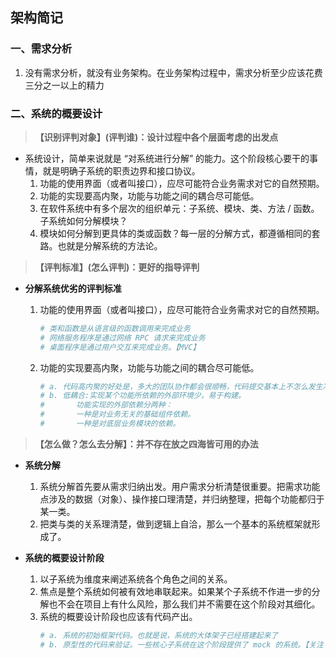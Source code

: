 ## **架构简记**

### **一、需求分析**
1. 没有需求分析，就没有业务架构。在业务架构过程中，需求分析至少应该花费三分之一以上的精力



### **二、系统的概要设计**
> **【识别评判对象】(评判谁)：设计过程中各个层面考虑的出发点**
- 系统设计，简单来说就是 “对系统进行分解” 的能力。这个阶段核心要干的事情，就是明确子系统的职责边界和接口协议。
    1. 功能的使用界面（或者叫接口），应尽可能符合业务需求对它的自然预期。
    2. 功能的实现要高内聚，功能与功能之间的耦合尽可能低。
    3. 在软件系统中有多个层次的组织单元：子系统、模块、类、方法 / 函数。子系统如何分解模块？
    4. 模块如何分解到更具体的类或函数？每一层的分解方式，都遵循相同的套路。也就是分解系统的方法论。

> **【评判标准】(怎么评判)：更好的指导评判**  
- **分解系统优劣的评判标准**
    1. 功能的使用界面（或者叫接口），应尽可能符合业务需求对它的自然预期。
        ```sh
        # 类和函数是从语言级的函数调用来完成业务
        # 网络服务程序是通过网络 RPC 请求来完成业务
        # 桌面程序是通过用户交互来完成业务。【MVC】
        ```

    2. 功能的实现要高内聚，功能与功能之间的耦合尽可能低。
        ```sh
        # a. 代码高内聚的好处是，多大的团队协作都会很顺畅，代码提交基本上不怎么发生冲突。
        # b. 低耦合:实现某个功能所依赖的外部环境少，易于构建。
        #       功能实现的外部依赖分两种：
        #       一种是对业务无关的基础组件依赖。
        #       一种是对底层业务模块的依赖。
        ```

> **【怎么做？怎么去分解】：并不存在放之四海皆可用的办法**  
- **系统分解**    
    1. 系统分解首先要从需求归纳出发。用户需求分析清楚很重要。把需求功能点涉及的数据（对象）、操作接口理清楚，并归纳整理，把每个功能都归于某一类。  
    2. 把类与类的关系理清楚，做到逻辑上自洽，那么一个基本的系统框架就形成了。
    
- **系统的概要设计阶段**
    1. 以子系统为维度来阐述系统各个角色之间的关系。
    2. 焦点是整个系统如何被有效地串联起来。如果某个子系统不作进一步的分解也不会在项目上有什么风险，那么我们并不需要在这个阶段对其细化。
    3. 系统的概要设计阶段也应该有代码产出。
        ```sh 
        # a. 系统的初始框架代码。也就是说，系统的大体架子已经搭建起来了
        # b. 原型性的代码来验证。一些核心子系统在这个阶段提供了 mock 的系统。【关注了全局系统性风险的消除，并且给了每个子系统或模块的负责人一个更具象且确定性的认知。】
        ```
    































